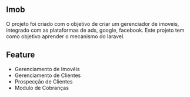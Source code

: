 

## Imob
O projeto foi criado com o objetivo de criar um gerenciador de imoveis, integrado com as plataformas de ads, google, facebook.
Este projeto tem como objetivo aprender o mecanismo do laravel.
## Feature 
* Gerenciamento de Imovéis
* Gerenciamento de Clientes
* Prospecção de Clientes
* Modulo de Cobranças

